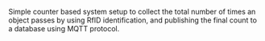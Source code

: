 Simple counter based system setup to collect the total number of times an object passes by using RfID identification, and publishing the final count to a database using MQTT protocol.
